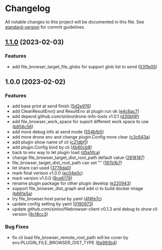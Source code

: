 # Changelog

All notable changes to this project will be documented in this file. See [standard-version](https://github.com/conventional-changelog/standard-version) for commit guidelines.

## [1.1.0](https://github.com/sinlov/drone-file-browser-plugin/compare/v1.0.0...v1.1.0) (2023-02-03)


### Features

* add file_browser_target_file_globs for support glob list to send ([031fe05](https://github.com/sinlov/drone-file-browser-plugin/commit/031fe05a09be1181f9f56f4339e29f27003c22fb))

## 1.0.0 (2023-02-02)


### Features

* add base print at send finish ([5d2e976](https://github.com/sinlov/drone-file-browser-plugin/commit/5d2e9766255749ac5661fc62defa19af2fe85a23))
* add CleanResultEnv() and ResultEnv at plugin run ok ([e4c6ac7](https://github.com/sinlov/drone-file-browser-plugin/commit/e4c6ac73bc986ba6bf00170601c1ad210c599dde))
* add depend github.com/sinlov/drone-info-tools v1.0.1 ([d30bf4f](https://github.com/sinlov/drone-file-browser-plugin/commit/d30bf4fd1bc767783e593add361410afb9db3666))
* add file_browser_work_space for suport different work space to use ([b856c56](https://github.com/sinlov/drone-file-browser-plugin/commit/b856c56d4a1742a943db0377440b095f0e196590))
* add more debug info at send mode ([554bfb5](https://github.com/sinlov/drone-file-browser-plugin/commit/554bfb5fc0a59d573c630edd472714dae446bfad))
* add more drone env and change plugin.Config more clear ([c3c643a](https://github.com/sinlov/drone-file-browser-plugin/commit/c3c643acd283ea955dec90b65f4ea29e9c2e60e7))
* add plugin show name of cli ([c21dbf1](https://github.com/sinlov/drone-file-browser-plugin/commit/c21dbf1f5d71085e6a0fe253f343fdf457818154))
* add plugin.Config bind by cli ([4b60cb8](https://github.com/sinlov/drone-file-browser-plugin/commit/4b60cb8ba42ca439ae97bd2c4070601b87ecc745))
* back to env way to let plugin load ([d5a5fca](https://github.com/sinlov/drone-file-browser-plugin/commit/d5a5fca88fbef8d8edcff09e95dcaf76f6d4f864))
* change file_browser_target_dist_root_path default value ([2818187](https://github.com/sinlov/drone-file-browser-plugin/commit/2818187601a1ad674d3a7fc33ddcb251cf22d401))
* file_browser_target_dist_root_path can set "" ([187b1b7](https://github.com/sinlov/drone-file-browser-plugin/commit/187b1b775eff0339f54490fd9acd430931833de4))
* let share can used ([3778da0](https://github.com/sinlov/drone-file-browser-plugin/commit/3778da0f0d497df3c58825053eb180cc0bf39fed))
* mark final verison v1.0.0 ([ec04e0c](https://github.com/sinlov/drone-file-browser-plugin/commit/ec04e0cb0a6f7ffc85bf304ff36378a587f5e85c))
* mark version v1.0.0 ([9ce6179](https://github.com/sinlov/drone-file-browser-plugin/commit/9ce6179663b3f1edf7f7e9f7fcd1b3089eb84dba))
* rename plugin package for other plugin develop ([e220943](https://github.com/sinlov/drone-file-browser-plugin/commit/e220943f2b36daab9bd09d6c9a73a55d49d51958))
* support file_browser_dist_graph and add ci to build docker image ([b661e5a](https://github.com/sinlov/drone-file-browser-plugin/commit/b661e5a15aec013f4a3758e75b9b778af31fad3e))
* try file_browser.host parse by yaml ([4f4fe7c](https://github.com/sinlov/drone-file-browser-plugin/commit/4f4fe7c253e23763fedc8f3d27f907742578acec))
* update config setting by yaml ([0190973](https://github.com/sinlov/drone-file-browser-plugin/commit/01909730b33ab896013886d095690d40aed92f7e))
* update github.com/sinlov/filebrowser-client v0.1.3 and debug to show cli version ([9c18cc3](https://github.com/sinlov/drone-file-browser-plugin/commit/9c18cc31a14eb5b3fdc83909f8c692a2662b8e8a))


### Bug Fixes

* fix cli load file_browser_remote_root_path will be cover by env:PLUGIN_FILE_BROWSER_DIST_TYPE ([6e993b4](https://github.com/sinlov/drone-file-browser-plugin/commit/6e993b44d03d99ad26713e14e9507a774fe0b387))
